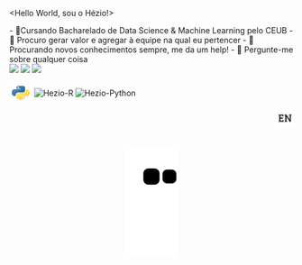   <Hello World, sou o Hézio!>
 </div>
- 🌱Cursando Bacharelado de Data Science & Machine Learning pelo CEUB  
- 👯 Procuro gerar valor e agregar à equipe na qual eu pertencer
- 🤔 Procurando novos conhecimentos sempre, me da um help!
- 💬 Pergunte-me sobre qualquer coisa
<BR>
 
<div>
  <a href="https://www.linkedin.com/in/hezio-silva/" target="_blank"><img src="https://img.shields.io/badge/-LinkedIn-%230077B5?style=for-the-badge&logo=linkedin&logoColor=white" target="_blank"></a>  
  <a href = "hezios43@gmail.com"><img src="https://img.shields.io/badge/-Gmail-%23333?style=for-the-badge&logo=gmail&logoColor=white" target="_blank"></a>
  <a href="https://www.instagram.com/hezio_s/" target="_blank"><img src="https://img.shields.io/badge/-Instagram-%23E4405F?style=for-the-badge&logo=instagram&logoColor=white" target="_blank"></a>
  
</div>

</div>
<div style="display: inline_block"><br>
  <img align="center" alt="Hezio-Python" height="30" width="40" src="https://raw.githubusercontent.com/devicons/devicon/master/icons/python/python-original.svg">
 <img align="center" alt="Hezio-R" height="30" width="40" src="https://cdn.jsdelivr.net/gh/devicons/devicon/icons/rstudio/rstudio-original.svg">
  <img align="center" alt="Hezio-Python" height="30" width="40"
  src="https://cdn.jsdelivr.net/gh/devicons/devicon/icons/git/git-original.svg" />
 </div>
 </p> <div align="right">
  <a href="https://github.com/24spell/24spell/blob/main/README-en.md"><img height="30em" src="https://github.com/24spell/24spell/blob/main/english-button.png" title="Read in English" alt="read in english"/>

 <h1><h1>
 
<div align="center">
  <a href="https://github.com/HezioS1lv4">

  ![Snake animation](https://github.com/HezioS1lv4/HezioS1lv4/blob/output/github-contribution-grid-snake.svg)
 
</div>
